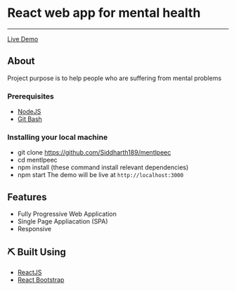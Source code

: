 # React web app for mental health
---

[Live Demo](https://siddharth189.github.io/mentlpeec)

##  About <a name = "about"></a>

Project purpose is to help people who are suffering from mental problems
### Prerequisites

- [NodeJS](https://nodejs.org/en/)
- [Git Bash](https://git-scm.com/downloads)


### Installing your local machine

 - git clone https://github.com/Siddharth189/mentlpeec
 - cd mentlpeec
 - npm install (these command install relevant dependencies)
 - npm start 
  The demo will be live at `http://localhost:3000`


 ## Features
 
 - Fully Progressive Web Application
 - Single Page Appliacation (SPA)
 - Responsive


## ⛏️ Built Using <a name = "built_using"></a>

- [ReactJS](https://reactjs.org/)
- [React Bootstrap](https://react-bootstrap.github.io/)
